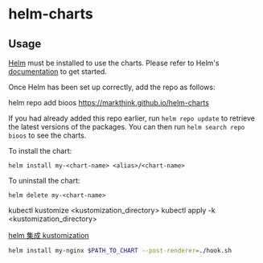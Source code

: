 # helm-charts

## Usage

[Helm](https://helm.sh) must be installed to use the charts.  Please refer to
Helm's [documentation](https://helm.sh/docs) to get started.

Once Helm has been set up correctly, add the repo as follows:

  helm repo add bioos https://markthink.github.io/helm-charts

If you had already added this repo earlier, run `helm repo update` to retrieve
the latest versions of the packages.  You can then run `helm search repo
bioos` to see the charts.

To install the <chart-name> chart:

    helm install my-<chart-name> <alias>/<chart-name>

To uninstall the chart:

    helm delete my-<chart-name>


kubectl kustomize <kustomization_directory>
kubectl apply -k <kustomization_directory>

[helm 集成 kustomization](https://austindewey.com/2020/07/27/patch-any-helm-chart-template-using-a-kustomize-post-renderer/)


```bash
helm install my-nginx $PATH_TO_CHART --post-renderer=./hook.sh
```